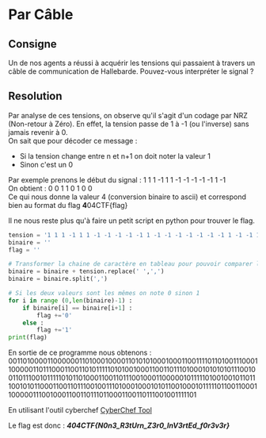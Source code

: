 # Par Câble

## Consigne
Un de nos agents a réussi à acquérir les tensions qui passaient à travers un câble de communication de Hallebarde. Pouvez-vous interpréter le signal ?

## Resolution
Par analyse de ces tensions, on observe qu'il s'agit d'un codage par NRZ (Non-retour à Zéro). En effet, la tension passe de 1 à -1 (ou l'inverse) sans jamais revenir à 0.  
On sait que pour décoder ce message : 
  - Si la tension change entre n et n+1 on doit noter la valeur 1
  - Sinon c'est un 0

Par exemple prenons le début du signal :
1 1 1 -1 1 1 -1 -1 -1 -1 -1 1 -1  
On obtient :
0 0 1 1 0 1 0 0  
Ce qui nous donne la valeur 4 (conversion binaire to ascii) et correspond bien au format du flag **4**04CTF{flag}

Il ne nous reste plus qu'à faire un petit script en python pour trouver le flag.

```python
tension = '1 1 1 -1 1 1 -1 -1 -1 -1 -1 1 -1 -1 -1 -1 -1 -1 -1 1 -1 -1 1 1 1 1 -1 -1 -1 -1 -1 1 -1 -1 1 1 -1 -1 1 1 1 1 -1 -1 -1 -1 1 -1 -1 -1 1 -1 1 -1 -1 1 -1 -1 1 1 1 -1 1 -1 -1 -1 -1 1 -1 -1 -1 -1 -1 -1 1 -1 -1 1 -1 1 1 1 1 -1 1 1 1 -1 1 1 -1 -1 1 -1 1 -1 1 1 -1 -1 1 1 1 -1 -1 -1 -1 1 -1 -1 -1 1 -1 -1 1 -1 1 1 -1 -1 -1 -1 1 1 -1 -1 1 1 -1 -1 1 -1 1 1 1 -1 -1 -1 1 -1 -1 1 -1 1 1 1 -1 -1 1 -1 1 -1 1 1 -1 -1 1 -1 -1 1 1 1 1 -1 1 1 1 -1 1 1 -1 1 -1 -1 -1 1 1 1 1 -1 1 1 1 1 1 1 -1 -1 1 -1 1 -1 1 1 -1 -1 -1 1 1 1 -1 -1 1 -1 -1 1 -1 1 1 1 -1 -1 1 1 -1 1 1 1 1 -1 1 1 1 -1 1 1 -1 1 -1 -1 -1 1 1 1 -1 1 -1 -1 1 1 1 1 -1 -1 -1 -1 1 1 -1 -1 1 -1 -1 -1 1 1 1 1 -1 -1 1 -1 1 -1 1 1 -1 1 1 1 -1 1 1 1 1 -1 1 1 1 1 1 1 -1 1 -1 -1 -1 1 1 1 1 -1 1 1 1 -1 1 1 -1 1 -1 -1 1 -1 -1 -1 -1 1 -1 -1 -1 1 -1 -1 1 -1 1 1 1 -1 -1 -1 1 -1 1 -1 1 1 -1'
binaire = ''
flag = ''

# Transformer la chaine de caractère en tableau pour pouvoir comparer les valeurs
binaire = binaire + tension.replace(' ',',') 
binaire = binaire.split(',') 

# Si les deux valeurs sont les mêmes on note 0 sinon 1
for i in range (0,len(binaire)-1) :
    if binaire[i] == binaire[i+1] :
        flag +='0'
    else :
        flag +='1'
print(flag)
```
En sortie de ce programme nous obtenons :  
0011010000110000001101000100001101010100010001100111101101001110001100000110111000110011010111110101001000110011011101000101010101110010011011100101111101011010001100110111001000110000010111110100100101101110010101100011001101110010011101000100010101100100010111110110011000110000011100100011001101110110001100110111001001111101  

En utilisant l'outil cyberchef 
[CyberChef Tool](https://gchq.github.io/CyberChef/#recipe=From_Binary('Space',8)&input=ICDigIIKMDAxMTAxMDAwMDExMDAwMDAwMTEwMTAwMDEwMDAwMTEwMTAxMDEwMDAxMDAwMTEwMDExMTEwMTEwMTAwMTExMDAwMTEwMDAwMDExMDExMTAwMDExMDAxMTAxMDExMTExMDEwMTAwMTAwMDExMDAxMTAxMTEwMTAwMDEwMTAxMDEwMTExMDAxMDAxMTAxMTEwMDEwMTExMTEwMTAxMTAxMDAwMTEwMDExMDExMTAwMTAwMDExMDAwMDAxMDExMTExMDEwMDEwMDEwMTEwMTExMDAxMDEwMTEwMDAxMTAwMTEwMTExMDAxMDAxMTEwMTAwMDEwMDAxMDEwMTEwMDEwMDAxMDExMTExMDExMDAxMTAwMDExMDAwMDAxMTEwMDEwMDAxMTAwMTEwMTExMDExMDAwMTEwMDExMDExMTAwMTAwMTExMTEwMQo)

Le flag est donc : **_404CTF{N0n3_R3tUrn_Z3r0_InV3rtEd_f0r3v3r}_**
